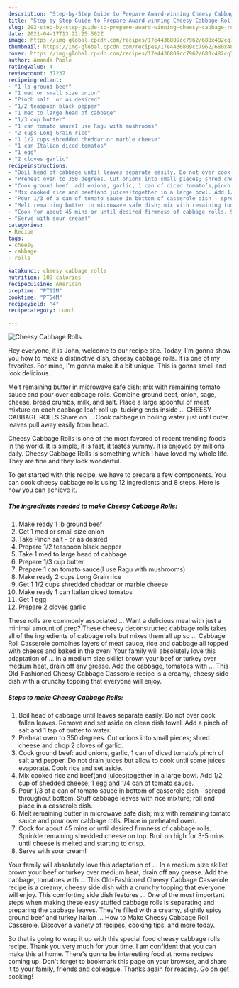 ```yaml
---
description: "Step-by-Step Guide to Prepare Award-winning Cheesy Cabbage Rolls"
title: "Step-by-Step Guide to Prepare Award-winning Cheesy Cabbage Rolls"
slug: 292-step-by-step-guide-to-prepare-award-winning-cheesy-cabbage-rolls
date: 2021-04-17T13:22:25.502Z
image: https://img-global.cpcdn.com/recipes/17e4436809cc7962/680x482cq70/cheesy-cabbage-rolls-recipe-main-photo.jpg
thumbnail: https://img-global.cpcdn.com/recipes/17e4436809cc7962/680x482cq70/cheesy-cabbage-rolls-recipe-main-photo.jpg
cover: https://img-global.cpcdn.com/recipes/17e4436809cc7962/680x482cq70/cheesy-cabbage-rolls-recipe-main-photo.jpg
author: Amanda Poole
ratingvalue: 4
reviewcount: 37237
recipeingredient:
- "1 lb ground beef"
- "1 med or small size onion"
- "Pinch salt  or as desired"
- "1/2 teaspoon black pepper"
- "1 med to large head of cabbage"
- "1/3 cup butter"
- "1 can tomato sauceI use Ragu with mushrooms"
- "2 cups Long Grain rice"
- "1 1/2 cups shredded cheddar or marble cheese"
- "1 can Italian diced tomatos"
- "1 egg"
- "2 cloves garlic"
recipeinstructions:
- "Boil head of cabbage until leaves separate easily. Do not over cook fallen leaves. Remove and set aside on clean dish towel. Add a pinch of salt and 1 tsp of butter to water."
- "Preheat oven to 350 degrees. Cut onions into small pieces; shred cheese and chop 2 cloves of garlic."
- "Cook ground beef: add onions, garlic, 1 can of diced tomato’s,pinch of salt and pepper. Do not drain juices but allow to cook until some juices evaporate. Cook rice and set aside."
- "Mix cooked rice and beef(and juices)together in a large bowl. Add 1/2 cup of shedded cheese; 1 egg and 1/4 can of tomato sauce."
- "Pour 1/3 of a can of tomato sauce in bottom of casserole dish - spread throughout bottom. Stuff cabbage leaves with rice mixture; roll and place in a casserole dish."
- "Melt remaining butter in microwave safe dish; mix with remaining tomato sauce and pour over cabbage rolls. Place in preheated oven."
- "Cook for about 45 mins or until desired firmness of cabbage rolls. Sprinkle remaining shredded cheese on top. Broil on high for 3-5 mins until cheese is melted and starting to crisp."
- "Serve with sour cream!"
categories:
- Recipe
tags:
- cheesy
- cabbage
- rolls

katakunci: cheesy cabbage rolls 
nutrition: 109 calories
recipecuisine: American
preptime: "PT12M"
cooktime: "PT54M"
recipeyield: "4"
recipecategory: Lunch

---
```



![Cheesy Cabbage Rolls](https://img-global.cpcdn.com/recipes/17e4436809cc7962/680x482cq70/cheesy-cabbage-rolls-recipe-main-photo.jpg)

Hey everyone, it is John, welcome to our recipe site. Today, I'm gonna show you how to make a distinctive dish, cheesy cabbage rolls. It is one of my favorites. For mine, I'm gonna make it a bit unique. This is gonna smell and look delicious.

Melt remaining butter in microwave safe dish; mix with remaining tomato sauce and pour over cabbage rolls. Combine ground beef, onion, sage, cheese, bread crumbs, milk, and salt. Place a large spoonful of meat mixture on each cabbage leaf; roll up, tucking ends inside … CHEESY CABBAGE ROLLS Share on … Cook cabbage in boiling water just until outer leaves pull away easily from head.

Cheesy Cabbage Rolls is one of the most favored of recent trending foods in the world. It is simple, it is fast, it tastes yummy. It is enjoyed by millions daily. Cheesy Cabbage Rolls is something which I have loved my whole life. They are fine and they look wonderful.


To get started with this recipe, we have to prepare a few components. You can cook cheesy cabbage rolls using 12 ingredients and 8 steps. Here is how you can achieve it.

<!--inarticleads1-->

##### The ingredients needed to make Cheesy Cabbage Rolls:

1. Make ready 1 lb ground beef
1. Get 1 med or small size onion
1. Take Pinch salt - or as desired
1. Prepare 1/2 teaspoon black pepper
1. Take 1 med to large head of cabbage
1. Prepare 1/3 cup butter
1. Prepare 1 can tomato sauce(I use Ragu with mushrooms)
1. Make ready 2 cups Long Grain rice
1. Get 1 1/2 cups shredded cheddar or marble cheese
1. Make ready 1 can Italian diced tomatos
1. Get 1 egg
1. Prepare 2 cloves garlic


These rolls are commonly associated … Want a delicious meal with just a minimal amount of prep? These cheesy deconstructed cabbage rolls takes all of the ingredients of cabbage rolls but mixes them all up so … Cabbage Roll Casserole combines layers of meat sauce, rice and cabbage all topped with cheese and baked in the oven! Your family will absolutely love this adaptation of … In a medium size skillet brown your beef or turkey over medium heat, drain off any grease. Add the cabbage, tomatoes with … This Old-Fashioned Cheesy Cabbage Casserole recipe is a creamy, cheesy side dish with a crunchy topping that everyone will enjoy. 

<!--inarticleads2-->

##### Steps to make Cheesy Cabbage Rolls:

1. Boil head of cabbage until leaves separate easily. Do not over cook fallen leaves. Remove and set aside on clean dish towel. Add a pinch of salt and 1 tsp of butter to water.
1. Preheat oven to 350 degrees. Cut onions into small pieces; shred cheese and chop 2 cloves of garlic.
1. Cook ground beef: add onions, garlic, 1 can of diced tomato’s,pinch of salt and pepper. Do not drain juices but allow to cook until some juices evaporate. Cook rice and set aside.
1. Mix cooked rice and beef(and juices)together in a large bowl. Add 1/2 cup of shedded cheese; 1 egg and 1/4 can of tomato sauce.
1. Pour 1/3 of a can of tomato sauce in bottom of casserole dish - spread throughout bottom. Stuff cabbage leaves with rice mixture; roll and place in a casserole dish.
1. Melt remaining butter in microwave safe dish; mix with remaining tomato sauce and pour over cabbage rolls. Place in preheated oven.
1. Cook for about 45 mins or until desired firmness of cabbage rolls. Sprinkle remaining shredded cheese on top. Broil on high for 3-5 mins until cheese is melted and starting to crisp.
1. Serve with sour cream!


Your family will absolutely love this adaptation of … In a medium size skillet brown your beef or turkey over medium heat, drain off any grease. Add the cabbage, tomatoes with … This Old-Fashioned Cheesy Cabbage Casserole recipe is a creamy, cheesy side dish with a crunchy topping that everyone will enjoy. This comforting side dish features … One of the most important steps when making these easy stuffed cabbage rolls is separating and preparing the cabbage leaves. They&#39;re filled with a creamy, slightly spicy ground beef and turkey Italian … How to Make Cheesy Cabbage Roll Casserole. Discover a variety of recipes, cooking tips, and more today. 

So that is going to wrap it up with this special food cheesy cabbage rolls recipe. Thank you very much for your time. I am confident that you can make this at home. There's gonna be interesting food at home recipes coming up. Don't forget to bookmark this page on your browser, and share it to your family, friends and colleague. Thanks again for reading. Go on get cooking!
